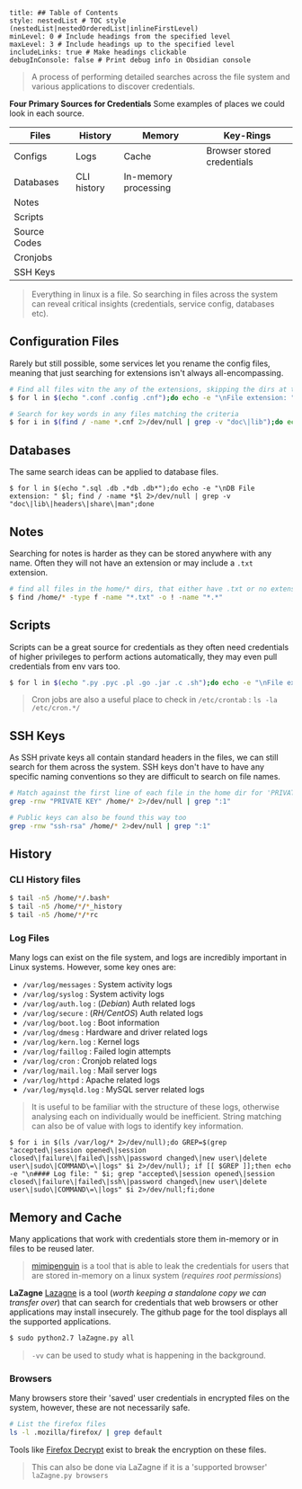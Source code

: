 ```table-of-contents
title: ## Table of Contents
style: nestedList # TOC style (nestedList|nestedOrderedList|inlineFirstLevel)
minLevel: 0 # Include headings from the specified level
maxLevel: 3 # Include headings up to the specified level
includeLinks: true # Make headings clickable
debugInConsole: false # Print debug info in Obsidian console
```

> A process of performing detailed searches across the file system and various applications to discover credentials.

**Four Primary Sources for Credentials**
Some examples of places we could look in each source.

| **Files**    | **History** | **Memory**           | **Key-Rings**              |
| ------------ | ----------- | -------------------- | -------------------------- |
| Configs      | Logs        | Cache                | Browser stored credentials |
| Databases    | CLI history | In-memory processing |                            |
| Notes        |             |                      |                            |
| Scripts      |             |                      |                            |
| Source Codes |             |                      |                            |
| Cronjobs     |             |                      |                            |
| SSH Keys     |             |                      |                            |
> Everything in linux is a file. So searching in files across the system can reveal critical insights (credentials, service config, databases etc).

## Configuration Files
Rarely but still possible, some services let you rename the config files, meaning that just searching for extensions isn't always all-encompassing.
```sh
# Find all files witn the any of the extensions, skipping the dirs at the end
$ for l in $(echo ".conf .config .cnf");do echo -e "\nFile extension: " $l; find / -name *$l 2>/dev/null | grep -v "lib\|fonts\|share\|core" ;done

# Search for key words in any files matching the criteria
$ for i in $(find / -name *.cnf 2>/dev/null | grep -v "doc\|lib");do echo -e "\nFile: " $i; grep "user\|password\|pass" $i 2>/dev/null | grep -v "\#";done
```

## Databases
The same search ideas can be applied to database files.
```shell
$ for l in $(echo ".sql .db .*db .db*");do echo -e "\nDB File extension: " $l; find / -name *$l 2>/dev/null | grep -v "doc\|lib\|headers\|share\|man";done
```

## Notes
Searching for notes is harder as they can be stored anywhere with any name. Often they will not have an extension or may include a `.txt` extension.
```sh
# find all files in the home/* dirs, that either have .txt or no extension (== '*.txt' or != '*.*')
$ find /home/* -type f -name "*.txt" -o ! -name "*.*"
```

## Scripts
Scripts can be a great source for credentials as they often need credentials of higher privileges to perform actions automatically, they may even pull credentials from env vars too.
```sh
$ for l in $(echo ".py .pyc .pl .go .jar .c .sh");do echo -e "\nFile extension: " $l; find / -name *$l 2>/dev/null | grep -v "doc\|lib\|headers\|share";done
```

> Cron jobs are also a useful place to check in `/etc/crontab` : `ls -la /etc/cron.*/`

## SSH Keys
As SSH private keys all contain standard headers in the files, we can still search for them across the system. SSH keys don't have to have any specific naming conventions so they are difficult to search on file names.
```sh
# Match against the first line of each file in the home dir for 'PRIVATE KEY'
grep -rnw "PRIVATE KEY" /home/* 2>/dev/null | grep ":1"

# Public keys can also be found this way too
grep -rnw "ssh-rsa" /home/* 2>dev/null | grep ":1"
```

## History
### CLI History files
```sh
$ tail -n5 /home/*/.bash*
$ tail -n5 /home/*/*_history
$ tail -n5 /home/*/*rc
```

### Log Files
Many logs can exist on the file system, and logs are incredibly important in Linux systems. However, some key ones are:
- `/var/log/messages` : System activity logs
- `/var/log/syslog` : System activity logs
- `/var/log/auth.log` : (*Debian*) Auth related logs
- `/var/log/secure` : (*RH/CentOS*) Auth related logs
- `/var/log/boot.log` : Boot information
- `/var/log/dmesg` : Hardware and driver related logs
- `/var/log/kern.log` : Kernel logs
- `/var/log/faillog` : Failed login attempts
- `/var/log/cron` : Cronjob related logs
- `/var/log/mail.log` : Mail server logs
- `/var/log/httpd` : Apache related logs
- `/var/log/mysqld.log` : MySQL server related logs
> It is useful to be familiar with the structure of these logs, otherwise analysing each on individually would be inefficient. String matching can also be of value with logs to identify key information.

```shell
$ for i in $(ls /var/log/* 2>/dev/null);do GREP=$(grep "accepted\|session opened\|session closed\|failure\|failed\|ssh\|password changed\|new user\|delete user\|sudo\|COMMAND\=\|logs" $i 2>/dev/null); if [[ $GREP ]];then echo -e "\n#### Log file: " $i; grep "accepted\|session opened\|session closed\|failure\|failed\|ssh\|password changed\|new user\|delete user\|sudo\|COMMAND\=\|logs" $i 2>/dev/null;fi;done
```

## Memory and Cache
Many applications that work with credentials store them in-memory or in files to be reused later.
> [mimipenguin](https://github.com/huntergregal/mimipenguin) is a tool that is able to leak the credentials for users that are stored in-memory on a linux system (*requires root permissions*)

**LaZagne**
[Lazagne](https://github.com/AlessandroZ/LaZagne) is a tool (*worth keeping a standalone copy we can transfer over*) that can search for credentials that web browsers or other applications may install insecurely. The github page for the tool displays all the supported applications.

```sh
$ sudo python2.7 laZagne.py all
```
> `-vv` can be used to study what is happening in the background.

### Browsers
Many browsers store their 'saved' user credentials in encrypted files on the system, however, these are not necessarily safe.
```sh
# List the firefox files
ls -l .mozilla/firefox/ | grep default
```

Tools like [Firefox Decrypt](https://github.com/unode/firefox_decrypt) exist to break the encryption on these files. 
> This can also be done via LaZagne if it is a 'supported browser'
> `laZagne.py browsers`

